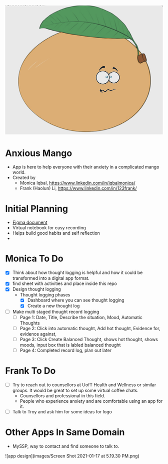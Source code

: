 ![Anxious Mango Mascot](./images/mascot-1.png)

# Anxious Mango
- App is here to help everyone with their anxiety in a complicated mango world.
- Created by 
    - Monica Iqbal, https://www.linkedin.com/in/iqbalmonica/
    - Frank (Haolun) Li, https://www.linkedin.com/in/123frank/

# Initial Planning 
- [Figma document](https://www.figma.com/file/PSTPU66VNV8H60lt8YJgzI/Untitled?node-id=0%3A1)
- Virtual notebook for easy recording
- Helps build good habits and self reflection
- 



# Monica To Do 
- [x] Think about how thought logging is helpful and how it could be transformed into a digital app format.
- [X] find sheet with activities and place inside this repo
- [X] Design thought logging
    - Thought logging phases
        - [X] Dashboard where you can see thought logging
        - [X] Create a new thought log
- [ ] Make multi staged thought record logging
    - [ ] Page 1: Date, Title, Describe the situation, Mood, Automatic Thoughts
    - [ ] Page 2: Click into automatic thought, Add hot thought, Evidence for, evidence against,
    - [ ] Page 3: Click Create Balanced Thought, shows hot thought, shows moods, input box that is labled balanced thought
    - [ ] Page 4: Completed record log, plan out later
# Frank To Do
- [ ] Try to reach out to counsellors at UofT Health and Wellness or similar groups. It would be great to set up some virtual coffee chats.
    - Counsellors and professional in this field.
    - People who experience anxiety and are comfortable using an app for it.
- [ ] Talk to Troy and ask him for some ideas for logo
    
# Other Apps In Same Domain
- MySSP, way to contact and find someone to talk to.

![app design](images/Screen Shot 2021-01-17 at 5.19.30 PM.png)
